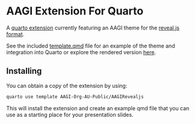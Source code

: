 # AAGI Extension For Quarto

A [quarto extension](https://quarto.org/docs/extensions/) currently featuring an AAGI theme for the [reveal.js format](https://quarto.org/docs/presentations/revealjs/).

See the included [template.qmd](template.qmd) file for an example of the theme and integration into Quarto or explore the rendered version [here](http://AAGI-Org-AU-Public.github.io/AAGIRevealjs).

## Installing

You can obtain a copy of the extension by using:

```bash
quarto use template AAGI-Org-AU-Public/AAGIRevealjs
```

This will install the extension and create an example qmd file that
you can use as a starting place for your presentation slides.

